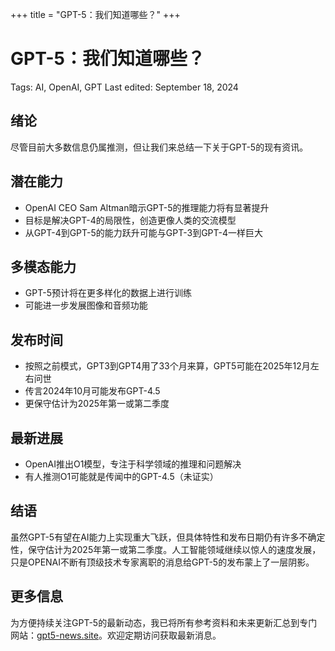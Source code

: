 +++
title = "GPT-5：我们知道哪些？" 
+++
# GPT-5：我们知道哪些？

Tags: AI, OpenAI, GPT
Last edited: September 18, 2024

## 绪论

尽管目前大多数信息仍属推测，但让我们来总结一下关于GPT-5的现有资讯。

## 潜在能力

- OpenAI CEO Sam Altman暗示GPT-5的推理能力将有显著提升
- 目标是解决GPT-4的局限性，创造更像人类的交流模型
- 从GPT-4到GPT-5的能力跃升可能与GPT-3到GPT-4一样巨大

## 多模态能力

- GPT-5预计将在更多样化的数据上进行训练
- 可能进一步发展图像和音频功能

## 发布时间

- 按照之前模式，GPT3到GPT4用了33个月来算，GPT5可能在2025年12月左右问世
- 传言2024年10月可能发布GPT-4.5
- 更保守估计为2025年第一或第二季度

## 最新进展

- OpenAI推出O1模型，专注于科学领域的推理和问题解决
- 有人推测O1可能就是传闻中的GPT-4.5（未证实）

## 结语

虽然GPT-5有望在AI能力上实现重大飞跃，但具体特性和发布日期仍有许多不确定性，保守估计为2025年第一或第二季度。人工智能领域继续以惊人的速度发展，只是OPENAI不断有顶级技术专家离职的消息给GPT-5的发布蒙上了一层阴影。

## 更多信息

为方便持续关注GPT-5的最新动态，我已将所有参考资料和未来更新汇总到专门网站：[gpt5-news.site](https://gpt5-news.site/)。欢迎定期访问获取最新消息。